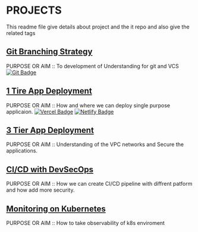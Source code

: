 # PROJECTS

This readme file give details about project and the it repo and also give the related tags





## [Git Branching Strategy]()
PURPOSE OR AIM :: To development of Understanding for git and VCS
    [![Git Badge](https://img.shields.io/badge/Git-F05032?logo=git&logoColor=fff&style=plastic)](https://git-scm.com/)


## [1 Tire App Deployment]()  
PURPOSE OR AIM :: How and where we can deploy single purpose applicaion.
    [![Vercel Badge](https://img.shields.io/badge/Vercel-000?logo=vercel&logoColor=fff&style=plastic)](https://vercel.com)
    [![Netlify Badge](https://img.shields.io/badge/Netlify-00C7B7?logo=netlify&logoColor=fff&style=plastic)](https://www.netlify.com)

## [3 Tier App Deployment]()
PURPOSE OR AIM :: Understanding of the VPC networks and Secure the applications.

## [CI/CD with DevSecOps]()
PURPOSE OR AIM :: How we can create CI/CD pipeline with diffrent patform and how add more security.

## [Monitoring on Kubernetes]()
PURPOSE OR AIM :: How to take observability of k8s enviroment




